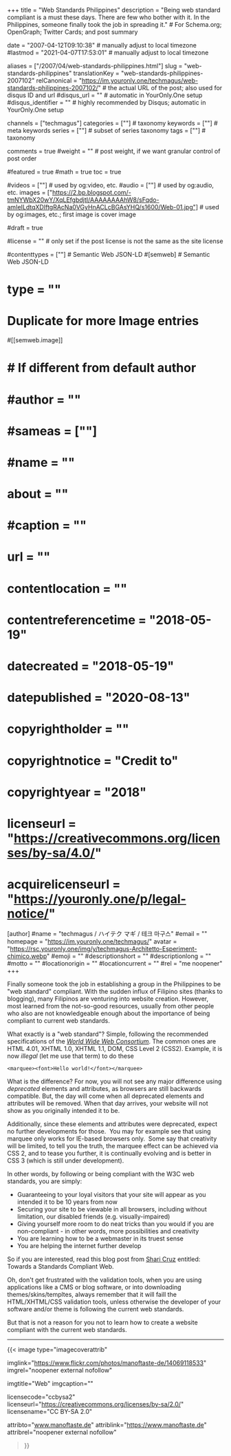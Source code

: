 +++
title = "Web Standards Philippines"
description = "Being web standard compliant is a must these days. There are few who bother with it. In the Philippines, someone finally took the job in spreading it."                                                    # For Schema.org; OpenGraph; Twitter Cards; and post summary

date = "2007-04-12T09:10:38"                                        # manually adjust to local timezone
#lastmod = "2021-04-07T17:53:01"                                     # manually adjust to local timezone

aliases = ["/2007/04/web-standards-philippines.html"]
slug = "web-standards-philippines"
translationKey = "web-standards-philippines-2007102"
relCanonical = "https://im.youronly.one/techmagus/web-standards-philippines-2007102/"                                                   # the actual URL of the post; also used for disqus ID and url
#disqus_url = ""                                                    # automatic in YourOnly.One setup
#disqus_identifier = ""                                             # highly recommended by Disqus; automatic in YourOnly.One setup

channels = ["techmagus"]
categories = [""]                                                   # taxonomy
keywords = [""]                                                     # meta keywords
series = [""]                                                       # subset of series taxonomy
tags = [""]                                                         # taxonomy

comments = true
#weight = ""                                                        # post weight, if we want granular control of post order

#featured = true
#math = true
toc = true

#videos = [""]                                                       # used by og:video, etc.
#audio = [""]                                                        # used by og:audio, etc.
images = ["https://2.bp.blogspot.com/-tmNYWbX20wY/XqLEfgbdjtI/AAAAAAAAhW8/sFqdo-amIeILdtqXDIftgRAcNa0VGyHnACLcBGAsYHQ/s1600/Web-01.jpg"]                                                       # used by og:images, etc.; first image is cover image

#draft = true

#license = ""                                                       # only set if the post license is not the same as the site license

#contenttypes = [""]                                                 # Semantic Web JSON-LD
#[semweb]                                                            # Semantic Web JSON-LD
#  type = ""

# Duplicate for more Image entries
#[[semweb.image]]
#  # If different from default author
#  #author = ""
#  #sameas = [""]
#  #name = ""
#  about = ""
#  #caption = ""
#  url = ""
#  contentlocation = ""
#  contentreferencetime = "2018-05-19"
#  datecreated = "2018-05-19"
#  datepublished = "2020-08-13"
#  copyrightholder = ""
#  copyrightnotice = "Credit to"
#  copyrightyear = "2018"
#  licenseurl = "https://creativecommons.org/licenses/by-sa/4.0/"
#  acquirelicenseurl = "https://youronly.one/p/legal-notice/"

[author]
  #name = "techmagus / ハイテク マギ / 테크 마구스"
  #email = ""
  homepage = "https://im.youronly.one/techmagus/"
  avatar = "https://rsc.youronly.one/img/y/techmagus-Architetto-Esperiment-chimico.webp"
  #emoji = ""
  #descriptionshort = ""
  #descriptionlong = ""
  #motto = ""
  #locationorigin = ""
  #locationcurrent = ""
  #rel = "me noopener"
+++

<p>Finally someone took the job in establishing a group in the Philippines to be "web standard" compliant. With the sudden influx of Filipino sites (thanks to blogging), many Filipinos are venturing into website creation. However, most learned from the not-so-good resources, usually from other people who also are not knowledgeable enough about the importance of being compliant to current web standards.</p>

<!--more-->

<p>What exactly is a "web standard"? Simple, following the recommended specifications of the <a title="World Wide Web Consortium" href="https://www.w3.org/" target="_blank" rel="noopener"><i>World Wide Web Consortium</i></a>. The common ones are HTML 4.01, XHTML 1.0, XHTML 1.1, DOM, CSS Level 2 (CSS2). Example, it is now <i>illegal</i> (let me use that term) to do these</p>

<pre><code class="language-markup">&lt;marquee>&lt;font>Hello world!&lt;/font>&lt;/marquee></code></pre>

<p>What is the difference? For now, you will not see any major difference using <i>deprecated</i> elements and attributes, as browsers are still backwards compatible. But, the day will come when all deprecated elements and attributes will be removed. When that day arrives, your website will not show as you originally intended it to be.</p>

<p>Additionally, since these elements and attributes were deprecated, expect no further developments for those.&nbsp; You may for example see that using marquee only works for IE-based browsers only.&nbsp; Some say that creativity will be limited, to tell you the truth, the marquee effect can be achieved via CSS 2, and to tease you further, it is continually evolving and is better in CSS 3 (which is still under development).</p>

<p>In other words, by following or being compliant with the W3C web standards, you are simply:</p>
<ul class="custom_liststyle omark-black list-red">
  <li>Guaranteeing to your loyal visitors that your site will appear as you intended it to be 10 years from now</li>
  <li>Securing your site to be viewable in all browsers, including without limitation, our disabled friends (e.g. visually-impaired)</li>
  <li>Giving yourself more room to do neat tricks than you would if you are non-compliant - in other words, more possibilities and creativity</li>
  <li>You are learning how to be a webmaster in its truest sense</li>
  <li>You are helping the internet further develop</li>
</ul>

<p>So if you are interested, read this blog post from <a title="Misteryosa" href="https://www.misteryosa.com" target="_blank" rel="noopener">Shari Cruz</a> entitled: <span class="removed_link" title="https://www.misteryosa.com/179/towards-a-standards-compliant-web/">Towards a Standards Compliant Web</span>.</p>

<p>Oh, don't get frustrated with the validation tools, when you are using applications like a CMS or blog software, or into downloading themes/skins/templtes, always remember that it will faill the HTML/XHTML/CSS validation tools, unless otherwise the developer of your software and/or theme is following the current web standards.</p>

<p>But that is not a reason for you not to learn how to create a website compliant with the current web standards.</p>

-------

{{< image
  type="imagecoverattrib"

  imglink="https://www.flickr.com/photos/manoftaste-de/14069118533"
  imgrel="noopener external nofollow"

  imgtitle="Web"
  imgcaption=""

  licensecode="ccbysa2"
  licenseurl="https://creativecommons.org/licenses/by-sa/2.0/"
  licensename="CC BY-SA 2.0"

  attribto="www.manoftaste.de"
  attriblink="https://www.manoftaste.de"
  attribrel="noopener external nofollow"
>}}
